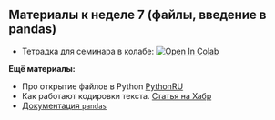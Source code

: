 ## Материалы к неделе 7 (файлы, введение в pandas)

* Тетрадка для семинара в колабе: [![Open In Colab](https://colab.research.google.com/assets/colab-badge.svg)](https://colab.research.google.com/github/hse-econ-data-science/dap_2024/blob/main/sem07_files_pandas/sem07_files_pandas.ipynb)

__Ещё материалы:__ 

* Про открытие файлов в Python [PythonRU](https://pythonru.com/osnovy/fajly-v-python-vvod-vyvod)
* Как работают кодировки текста. [Статья на Хабр](https://habr.com/ru/post/478636/)
* [Документация `pandas`](https://pandas.pydata.org/docs/reference/general_functions.html)